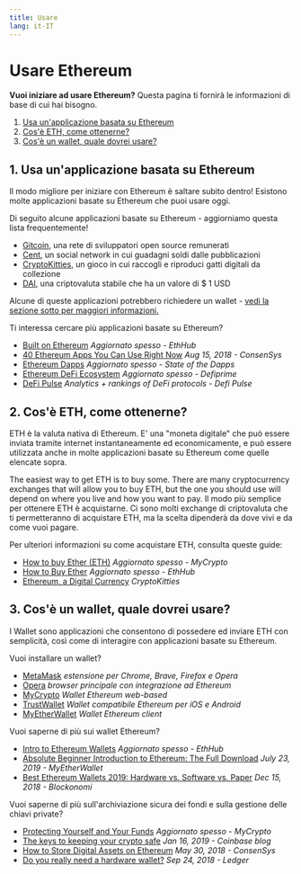 ```yaml
---
title: Usare
lang: it-IT
---
```


# Usare Ethereum

<div class="featured">

  **Vuoi iniziare ad usare Ethereum?** Questa pagina ti fornirà le informazioni di base di cui hai bisogno.

  1. [Usa un'applicazione basata su Ethereum](#_1-use-an-application-built-on-ethereum)
  2. [Cos'è ETH, come ottenerne?](#_2-what-is-eth-and-how-do-i-get-it)
  3. [Cos'è un wallet, quale dovrei usare?](#_3-what-is-a-wallet-and-which-one-should-i-use)

</div>


## 1. Usa un'applicazione basata su Ethereum

Il modo migliore per iniziare con Ethereum è saltare subito dentro! Esistono molte applicazioni basate su Ethereum che puoi usare oggi.

Di seguito alcune applicazioni basate su Ethereum - aggiorniamo questa lista frequentemente!

- [Gitcoin](https://gitcoin.co), una rete di sviluppatori open source remunerati
- [Cent](https://beta.cent.co), un social network in cui guadagni soldi dalle pubblicazioni
- [CryptoKitties](https://www.cryptokitties.co), un gioco in cui raccogli e riproduci gatti digitali da collezione
- [DAI](https://makerdao.com/en/), una criptovaluta stabile che ha un valore di $ 1 USD

Alcune di queste applicazioni potrebbero richiedere un wallet - [vedi la sezione sotto per maggiori informazioni.](./#_3-what-is-a-wallet-and-which-one-should-i-use)

Ti interessa cercare più applicazioni basate su Ethereum?

- [Built on Ethereum](https://docs.ethhub.io/built-on-ethereum/built-on-ethereum/) *Aggiornato spesso - EthHub*
- [40 Ethereum Apps You Can Use Right Now](https://media.consensys.net/40-ethereum-apps-you-can-use-right-now-d643333769f7) *Aug 15, 2018 - ConsenSys*
- [Ethereum Dapps](https://www.stateofthedapps.com/rankings/platform/ethereum) *Aggiornato spesso - State of the Dapps*
- [Ethereum DeFi Ecosystem](https://defiprime.com/ethereum) *Aggiornato spesso - Defiprime*
- [DeFi Pulse](https://defipulse.com/) *Analytics + rankings of DeFi protocols - Defi Pulse*



## 2. Cos'è ETH, come ottenerne?

ETH è la valuta nativa di Ethereum. E' una "moneta digitale" che può essere inviata tramite internet instantaneamente ed economicamente, e può essere utilizzata anche in molte applicazioni basate su Ethereum come quelle elencate sopra.

The easiest way to get ETH is to buy some. There are many cryptocurrency exchanges that will allow you to buy ETH, but the one you should use will depend on where you live and how you want to pay.
Il modo più semplice per ottenere ETH è acquistarne. Ci sono molti exchange di criptovaluta che ti permetteranno di acquistare ETH, ma la scelta dipenderà da dove vivi e da come vuoi pagare.

Per ulteriori informazioni su come acquistare ETH, consulta queste guide:

- [How to buy Ether (ETH)](https://support.mycrypto.com/how-to/getting-started/how-to-buy-ether-with-usd) *Aggiornato spesso - MyCrypto*
- [How to Buy Ether](https://docs.ethhub.io/using-ethereum/how-to-buy-ether/) *Aggiornato spesso - EthHub*
- [Ethereum, a Digital Currency](https://www.cryptokitties.co/faq#ethereum-a-digital-currency) *CryptoKitties*


## 3. Cos'è un wallet, quale dovrei usare?

I Wallet sono applicazioni che consentono di possedere ed inviare ETH con semplicità, così come di interagire con applicazioni basate su Ethereum.


Vuoi installare un wallet?

- [MetaMask](https://metamask.io) *estensione per Chrome, Brave, Firefox e Opera*
- [Opera](https://www.opera.com/crypto) *browser principale con integrazione ad Ethereum*
- [MyCrypto](https://mycrypto.com) *Wallet Ethereum web-based*
- [TrustWallet](https://trustwallet.com/) *Wallet compatibile Ethereum per iOS e Android*
- [MyEtherWallet](https://www.myetherwallet.com/) *Wallet Ethereum client*


Vuoi saperne di più sui wallet Ethereum?

- [Intro to Ethereum Wallets](https://docs.ethhub.io/using-ethereum/wallets/intro-to-ethereum-wallets/) *Aggiornato spesso - EthHub*
- [Absolute Beginner Introduction to Ethereum: The Full Download](https://www.mewtopia.com/absolute-beginners-guide/) *July 23, 2019 - MyEtherWallet*
- [Best Ethereum Wallets 2019: Hardware vs. Software vs. Paper](https://blockonomi.com/best-ethereum-wallets/) *Dec 15, 2018 - Blockonomi*

Vuoi saperne di più sull'archiviazione sicura dei fondi e sulla gestione delle chiavi private?

- [Protecting Yourself and Your Funds](https://support.mycrypto.com/staying-safe/protecting-yourself-and-your-funds) *Aggiornato spesso - MyCrypto*
- [The keys to keeping your crypto safe](https://blog.coinbase.com/the-keys-to-keeping-your-crypto-safe-96d497cce6cf) *Jan 16, 2019 - Coinbase blog*
- [How to Store Digital Assets on Ethereum](https://media.consensys.net/how-to-store-digital-assets-on-ethereum-a2bfdcf66bd0) *May 30, 2018 - ConsenSys*
- [Do you really need a hardware wallet?](https://medium.com/ledger-on-security-and-blockchain/ledger-101-part-1-do-you-really-need-a-hardware-wallet-7f5abbadd945) *Sep 24, 2018 - Ledger*

